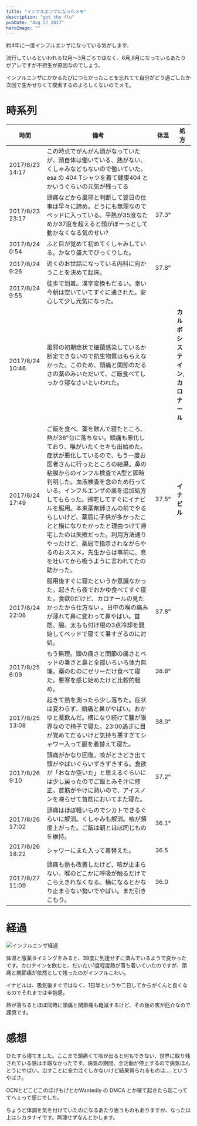 ```yaml
---
title: "インフルエンザになったメモ"
description: "got the flu"
pubDate: "Aug 27 2017"
heroImage: ""
---
```


約4年に一度インフルエンザになっている気がします。

流行しているといわれる12月～3月ごろではなく、6月,8月になっているあたりがアレですが不摂生が原因なのでしょう。

インフルエンザにかかるたびにつらかったことを忘れてて自分がどう過ごしたか次回で生かせなくて模索するのよろしくないのでメモ。

# 時系列

時間 | 備考 | 体温 | 処方
---- | ---- | ---- | ----
2017/8/23 14:17 | この時点でがんがん頭がなっていたが、頭自体は働いている、熱がない、くしゃみなどもないので働いていた。esa の 404 Tシャツを着て健康404 とかいうぐらいの元気が残ってる
2017/8/23 23:17 | 頭痛などから風邪と判断して翌日の仕事は早々に諦め。どうにも無理なのでベッドに入っている。平熱が35度なためか37度を超えると頭がぼーっとして動かなくなる気のせい? | 37.3°|
2017/8/24 0:54 | ふと目が覚めて初めてくしゃみしている。かなり盛大でびっくりした。
2017/8/24 9:26 | 近くのお世話になっている内科に向かうことを決めて起床。 | 37.8°
2017/8/24 9:55 | 徒歩で到着。漢字変換もだるい。幸い今朝は空いていてすぐに通された。安心して少し元気になった。
2017/8/24 10:46 | 風邪の初期症状で細菌感染しているか断定できないので抗生物質はもらえなかった。このため、頭痛と関節のだるさの薬のみいただいて、ご飯食べてしっかり寝なさいといわれた。| | **カルボシステイン**,**カロナール**
2017/8/24 17:49 | ご飯を食べ、薬を飲んで寝たところ、熱が36°台に落ちない。頭痛も悪化しており、喉がいたくセキも出始めた。症状が悪化しているので、もう一度お医者さんに行ったところの結果。鼻の粘膜からのインフル検査でA型と即時判明した。血液検査を念のため行っている。インフルエンザの薬を追加処方してもらった。帰宅してすぐにイナビルを服用。本来薬剤師さんの前でやるらしいけど、薬局に子供が多かったことと横になりたかったと理由つけて帰宅したのは失敗だった。利用方法通りやったけど、薬局で指示されながらやるのおススメ。先生からは事前に、息を吐いてから吸うように言われてたの助かった。 | 37.5°| **イナビル**
2017/8/24 22:08 | 服用後すぐに寝たというか意識なかった。起きたら夜でおかゆ食べてすぐ寝た。食欲0だけど、カロナールの見たかったから仕方ない 。日中の喉の痛みが薄れて鼻に変わって鼻やばい。首筋、脇、太もも付け根の3点冷却を開始してベッドで寝てて暑すぎるのに対処。| 37.8°
2017/8/25 6:09 | もう無理。頭の痛さと関節の痛さとベッドの暑さと鼻と全部いろいろ体力無理。薬のむのにゼリーだけ食べて寝た。悪寒を感じ始めたけど比較的軽め。 | 38.8°
2017/8/25 13:08 |起きて熱を測ったら少し落ちた。症状は変わらず、頭痛と鼻がやばい。おかゆと薬飲んだ。横になり続けて腰が限界なので椅子で寝た。23:00過ぎに目が覚めてだるいけど気持ち悪すぎてシャワー入って服を着替えて寝た。 | 38.0°
2017/8/26 9:10 | 頭痛がかなり回復。咳がときどき出て頭がやばいぐらいずきずきする。食欲が「おなか空いた」と思えるぐらいには少し戻ったのでご飯とみそ汁に修正。首筋がやけに熱いので、アイスノンを凍らせて首筋においてまた寝た。 | 37.2°
2017/8/26 17:02 |頭痛はほぼ軽いものでシカトできるぐらいに解消。くしゃみも解消。咳が頻度上がった。ご飯は朝とほぼ同じものを維持。| 36.1°
2017/8/26 18:22 |シャワーにまた入って着替えた。|36.5
2017/8/27 11:09 |頭痛も熱も改善したけど、咳が止まらない。喉のどこかに呼吸が触るだけでこらえきれなくなる。横になるとかなり止まらない勢いでやばい。まだ引きこもり。| 36.0

# 経過

![インフルエンザ経過](/2017/08/27/timechart.png)

体温と服薬タイミングをみると、39度に到達せずに済んでいるようで良かったです。カロナインを飲むと、だいたい1度程度熱が落ち着いていたのですが、頭痛と関節痛が依然として残ったのがインフルこわい。

イナビルは、吸気後すぐではなく、1日半というか二日してからがくんと良くなるのでそれまでは辛抱感。

熱が落ちるとほぼ同時に頭痛と関節痛も軽減するけど、その後の咳が厄介なので謹慎です。

# 感想

ひたすら寝てました。ここまで頭痛くて咳が出ると何もできない、世界に取り残されている感は半端なかったです。病気の期間、全活動が停止するので病気ほんとうにやばい。治すことに全力注ぐしかないけど結果得られるものは.... というやばさ。

OCNとどこどこのほげもげとかWantedly の DMCA とか寝て起きたら起こっててへぇって感じでした。

ちょうど体調を気を付けていたのになるあたり思うものもありますが、なった以上はシカタナイです。無理せずなんとかします。
